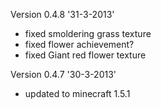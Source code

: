 Version 0.4.8 '31-3-2013' 
- fixed smoldering grass texture
- fixed flower achievement?
- fixed Giant red flower texture

Version 0.4.7 '30-3-2013' 
- updated to minecraft 1.5.1
